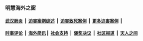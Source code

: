 
### 明慧海外之窗

####  [武汉肺炎](indexes/365.md?t=06202000) &nbsp;|&nbsp;  [迫害案例综述](indexes/328.md?t=06202000) &nbsp;|&nbsp; [迫害致死案例](indexes/277.md?t=06202000)  &nbsp;|&nbsp; [更多迫害案例](indexes/81.md?t=06202000)  &nbsp;|&nbsp; 
####  [时事评论](indexes/19.md?t=06202000) &nbsp;|&nbsp; [海外简讯](indexes/245.md?t=06202000)&nbsp;|&nbsp;  [社会支持](indexes/140.md?t=06202000) &nbsp;|&nbsp; [褒奖决议](indexes/282.md?t=06202000) &nbsp;|&nbsp; [社区报道](indexes/91.md?t=06202000)  &nbsp;|&nbsp; [天人之间](indexes/78.md?t=06202000) 

